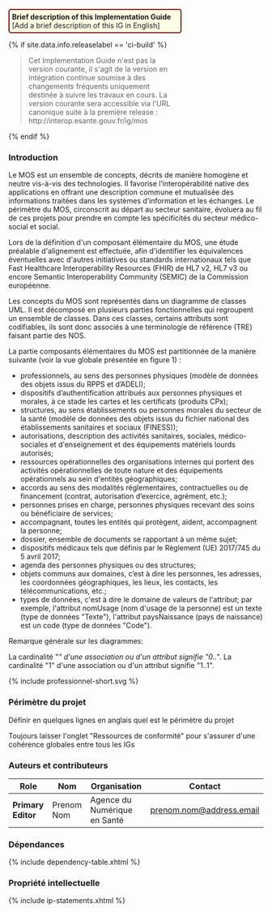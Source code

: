 <p style="padding: 5px; border-radius: 5px; border: 2px solid maroon; background: #ffffe6; width: 65%">
<b>Brief description of this Implementation Guide</b><br>
[Add a brief description of this IG in English]
</p>

<!--  A décommenter lors de la publication -->

{% if site.data.info.releaselabel == 'ci-build' %}
<div style="width: 65%">
    <blockquote class="stu-note">
    <p>Cet Implementation Guide n'est pas la version courante, il s'agit de la version en intégration continue soumise à des changements fréquents uniquement destinée à suivre les travaux en cours. La version courante sera accessible via l'URL canonique suite à la première release : http://interop.esante.gouv.fr/ig/mos</p>
    </blockquote>
</div>
{% endif %}


<!--  A décommenter si CI-SIS
<div class="figure">
    <img src="ci-sis-logo.png" alt="CI-SIS" title="Logo du CI-SIS" style="width:100%;">
</div>
-->

### Introduction

Le MOS est un ensemble de concepts, décrits de manière homogène et neutre vis-à-vis des technologies. Il favorise l’interopérabilité native des applications en offrant une description commune et mutualisée des informations traitées dans les systèmes d’information et les échanges. Le périmètre du MOS, circonscrit au départ au secteur sanitaire, évoluera au fil de ces projets pour prendre en compte les spécificités du secteur médico-social et social.

Lors de la définition d'un composant élémentaire du MOS, une étude préalable d'alignement est effectuée, afin d'identifier les équivalences éventuelles avec d'autres initiatives ou standards internationaux tels que Fast Healthcare Interoperability Resources (FHIR) de HL7 v2, HL7 v3 ou encore Semantic Interoperability Community (SEMIC) de la Commission européenne.

Les concepts du MOS sont représentés dans un diagramme de classes UML. Il est décomposé en plusieurs parties fonctionnelles qui regroupent un ensemble de classes. Dans ces classes, certains attributs sont codifiables, ils sont donc associés à une terminologie de référence (TRE) faisant partie des NOS.

La partie composants élémentaires du MOS est partitionnée de la manière suivante (voir la vue globale présentée en figure 1) :

* professionnels, au sens des personnes physiques (modèle de données des objets issus du RPPS et d’ADELI);
* dispositifs d’authentification attribués aux personnes physiques et morales, à ce stade les cartes et les certificats (produits CPx);
* structures, au sens établissements ou personnes morales du secteur de la santé (modèle de données des objets issus du  fichier national des établissements  sanitaires et sociaux (FINESS));
* autorisations, description des activités sanitaires, sociales, médico-sociales et d'enseignement et des équipements matériels lourds autorisés;
* ressources opérationnelles des organisations internes qui portent des activités opérationnelles de toute nature et des équipements opérationnels au sein d'entités géographiques;
* accords au sens des modalités réglementaires, contractuelles ou de financement (contrat, autorisation d’exercice, agrément, etc.);
* personnes prises en charge, personnes physiques recevant des soins ou bénéficiaire de services;
* accompagnant, toutes les entités qui protègent, aident, accompagnent la personne;
* dossier, ensemble de documents se rapportant à un même sujet;
* dispositifs médicaux tels que définis par le Règlement (UE) 2017/745 du 5 avril 2017;
* agenda des personnes physiques ou des structures;
* objets communs aux domaines, c’est à dire les personnes, les adresses, les coordonnées géographiques, les lieux, les contacts, les télécommunications, etc.;
* types de données, c'est à dire le domaine de valeurs de l'attribut; par exemple, l'attribut nomUsage (nom d'usage de la personne) est un texte (type de données "Texte"), l'attribut paysNaissance (pays de naissance) est un code (type de données "Code").

Remarque générale sur les diagrammes:

La cardinalité "*" d'une association ou d'un attribut signifie "0..*".
La cardinalité "1" d'une association ou d'un attribut signifie "1..1".

<div class="figure" style="width:100%; overflow-x:auto;">
  <p style="margin: 0; padding: 0;">
    {% include professionnel-short.svg %}
  </p>
</div>

### Périmètre du projet

Définir en quelques lignes en anglais quel est le périmètre du projet

Toujours laisser l'onglet "Ressources de conformité" pour s'assurer d'une cohérence globales entre tous les IGs

### Auteurs et contributeurs

| Role  | Nom | Organisation | Contact |
| --- | --- | --- | --- |
| **Primary Editor** | Prenom Nom | Agence du Numérique en Santé | prenom.nom@address.email |

### Dépendances

{% include dependency-table.xhtml %}

### Propriété intellectuelle

{% include ip-statements.xhtml %}
